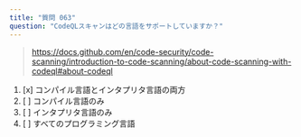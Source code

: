 ```yaml
---
title: "質問 063"
question: "CodeQLスキャンはどの言語をサポートしていますか？"
---
```


> https://docs.github.com/en/code-security/code-scanning/introduction-to-code-scanning/about-code-scanning-with-codeql#about-codeql
1. [x] コンパイル言語とインタプリタ言語の両方
1. [ ] コンパイル言語のみ
1. [ ] インタプリタ言語のみ
1. [ ] すべてのプログラミング言語